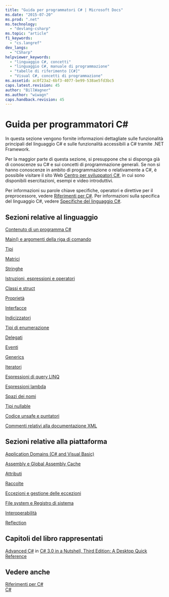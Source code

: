 ```yaml
---
title: "Guida per programmatori C# | Microsoft Docs"
ms.date: "2015-07-20"
ms.prod: ".net"
ms.technology: 
  - "devlang-csharp"
ms.topic: "article"
f1_keywords: 
  - "cs.langref"
dev_langs: 
  - "CSharp"
helpviewer_keywords: 
  - "linguaggio C#, concetti"
  - "linguaggio C#, manuale di programmazione"
  - "tabelle di riferimento [C#]"
  - "Visual C#, concetti di programmazione"
ms.assetid: ac0f23a2-6bf3-4077-be99-538ae5fd3bc5
caps.latest.revision: 45
author: "BillWagner"
ms.author: "wiwagn"
caps.handback.revision: 45
---
```

# Guida per programmatori C# #
In questa sezione vengono fornite informazioni dettagliate sulle funzionalità principali del linguaggio C\# e sulle funzionalità accessibili a C\# tramite .NET Framework.  
  
 Per la maggior parte di questa sezione, si presuppone che si disponga già di conoscenze su C\# e sui concetti di programmazione generali.  Se non si hanno conoscenze in ambito di programmazione o relativamente a C\#, è possibile visitare il sito Web [Centro per sviluppatori C\#](http://go.microsoft.com/fwlink/?linkid=95125), in cui sono disponibili esercitazioni, esempi e video introduttivi.  
  
 Per informazioni su parole chiave specifiche, operatori e direttive per il preprocessore, vedere [Riferimenti per C\#](../../csharp/language-reference/index.md).  Per informazioni sulla specifica del linguaggio C\#, vedere [Specifiche del linguaggio C\#](../../csharp/language-reference/language-specification.md).  
  
## Sezioni relative al linguaggio  
 [Contenuto di un programma C\#](../../csharp/programming-guide/inside-a-program/index.md)  
  
 [Main\(\) e argomenti della riga di comando](../../csharp/programming-guide/main-and-command-args/main-and-command-line-arguments.md)  
  
 [Tipi](../../csharp/programming-guide/types/index.md)  
  
 [Matrici](../../csharp/programming-guide/arrays/index.md)  
  
 [Stringhe](../../csharp/programming-guide/strings/index.md)  
  
 [Istruzioni, espressioni e operatori](../../csharp/programming-guide/statements-expressions-operators/index.md)  
  
 [Classi e struct](../../csharp/programming-guide/classes-and-structs/index.md)  
  
 [Proprietà](../../csharp/programming-guide/classes-and-structs/properties.md)  
  
 [Interfacce](../../csharp/programming-guide/interfaces/index.md)  
  
 [Indicizzatori](../../csharp/programming-guide/indexers/index.md)  
  
 [Tipi di enumerazione](../../csharp/programming-guide/enumeration-types.md)  
  
 [Delegati](../../csharp/programming-guide/delegates/index.md)  
  
 [Eventi](../../csharp/programming-guide/events/index.md)  
  
 [Generics](../../csharp/programming-guide/generics/index.md)  
  
 [Iteratori](../Topic/Iterators%20\(C%23%20and%20Visual%20Basic\).md)  
  
 [Espressioni di query LINQ](../../csharp/programming-guide/linq-query-expressions/index.md)  
  
 [Espressioni lambda](../../csharp/programming-guide/statements-expressions-operators/lambda-expressions.md)  
  
 [Spazi dei nomi](../../csharp/programming-guide/namespaces/index.md)  
  
 [Tipi nullable](../../csharp/programming-guide/nullable-types/index.md)  
  
 [Codice unsafe e puntatori](../../csharp/programming-guide/unsafe-code-pointers/index.md)  
  
 [Commenti relativi alla documentazione XML](../../csharp/programming-guide/xmldoc/xml-documentation-comments.md)  
  
## Sezioni relative alla piattaforma  
 [Application Domains \(C\# and Visual Basic\)](http://msdn.microsoft.com/it-it/1bc2939a-79db-4a4a-a677-4a2ce6de2b1e)  
  
 [Assembly e Global Assembly Cache](../Topic/Assemblies%20and%20the%20Global%20Assembly%20Cache%20\(C%23%20and%20Visual%20Basic\).md)  
  
 [Attributi](../Topic/Attributes%20\(C%23%20and%20Visual%20Basic\).md)  
  
 [Raccolte](../Topic/Collections%20\(C%23%20and%20Visual%20Basic\).md)  
  
 [Eccezioni e gestione delle eccezioni](../../csharp/programming-guide/exceptions/exceptions-and-exception-handling.md)  
  
 [File system e Registro di sistema](../../csharp/programming-guide/file-system/file-system-and-the-registry.md)  
  
 [Interoperabilità](../../csharp/programming-guide/interop/interoperability.md)  
  
 [Reflection](../Topic/Reflection%20\(C%23%20and%20Visual%20Basic\).md)  
  
## Capitoli del libro rappresentati  
 [Advanced C\#](http://go.microsoft.com/fwlink/?LinkId=195407) in [C\# 3.0 in a Nutshell, Third Edition: A Desktop Quick Reference](http://go.microsoft.com/fwlink/?LinkId=195406)  
  
## Vedere anche  
 [Riferimenti per C\#](../../csharp/language-reference/index.md)   
 [C\#](../../csharp/csharp.md)